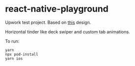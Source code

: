 # react-native-playground

Upwork test project. Based on [this](https://www.figma.com/file/59BLpTKEEK6rioNAqG4QxD/Upwork-Post-for-Test-Task) design.

Horizontal tinder like deck swiper and custom tab animations.

To run:
```
yarn
npx pod-install
yarn ios
```